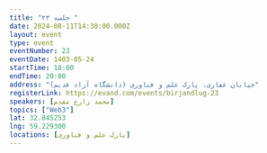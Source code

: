 ```yaml
---
title: "جلسه ۲۳ "
date: 2024-08-11T14:30:00.000Z
layout: event
type: event
eventNumber: 23
eventDate: 1403-05-24
startTime: 18:00
endTime: 20:00
address: "خیابان غفاری، پارک علم و فناوری (دانشگاه آزاد قدیم)"
registerLink: https://evand.com/events/birjandlug-23
speakers: [محمد زارع مقدم]
topics: ["Web3"]
lat: 32.845253
lng: 59.229300
locations: [پارک علم و فناوری]
---
```

